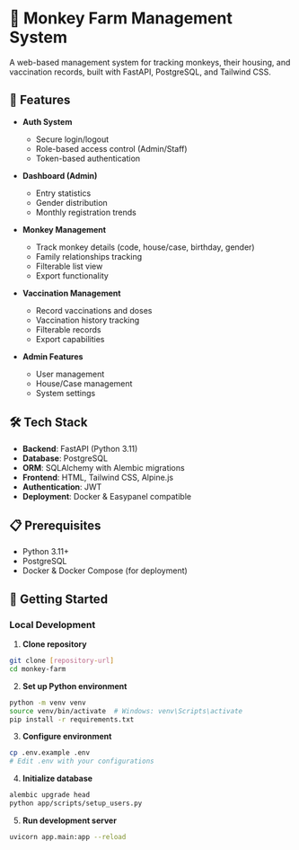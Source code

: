 # 🐒 Monkey Farm Management System

A web-based management system for tracking monkeys, their housing, and vaccination records, built with FastAPI, PostgreSQL, and Tailwind CSS.

## 🌟 Features

- **Auth System**
  - Secure login/logout
  - Role-based access control (Admin/Staff)
  - Token-based authentication

- **Dashboard (Admin)**
  - Entry statistics
  - Gender distribution
  - Monthly registration trends

- **Monkey Management**
  - Track monkey details (code, house/case, birthday, gender)
  - Family relationships tracking
  - Filterable list view
  - Export functionality

- **Vaccination Management**
  - Record vaccinations and doses
  - Vaccination history tracking
  - Filterable records
  - Export capabilities

- **Admin Features**
  - User management
  - House/Case management
  - System settings

## 🛠️ Tech Stack

- **Backend**: FastAPI (Python 3.11)
- **Database**: PostgreSQL
- **ORM**: SQLAlchemy with Alembic migrations
- **Frontend**: HTML, Tailwind CSS, Alpine.js
- **Authentication**: JWT
- **Deployment**: Docker & Easypanel compatible

## 📋 Prerequisites

- Python 3.11+
- PostgreSQL
- Docker & Docker Compose (for deployment)

## 🚀 Getting Started

### Local Development

1. **Clone repository**

```bash
git clone [repository-url]
cd monkey-farm 
```

2. **Set up Python environment**
```bash
python -m venv venv
source venv/bin/activate  # Windows: venv\Scripts\activate
pip install -r requirements.txt
```
3. **Configure environment**
```bash
cp .env.example .env
# Edit .env with your configurations
```
4. **Initialize database**

```bash
alembic upgrade head
python app/scripts/setup_users.py
```

5. **Run development server**

```bash
uvicorn app.main:app --reload
```
